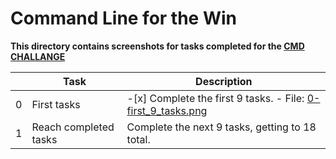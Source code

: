 # Command Line for the Win

**This directory contains screenshots for tasks completed for the [CMD CHALLANGE](https://cmdchallenge.com)**

| | Task | Description |
| --- | --- | --- |
| 0 | First tasks | -[x] Complete the first 9 tasks. - File: [0-first_9_tasks.png](command_line_for_the_win/0-first_9_tasks.png) |
| 1 | Reach completed tasks | Complete the next 9 tasks, getting to 18 total. |